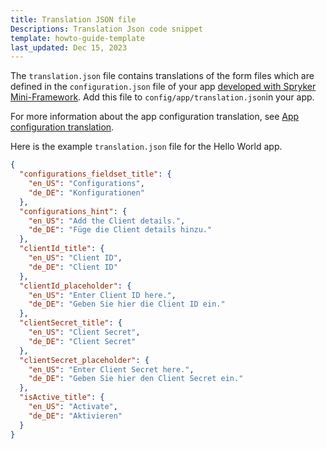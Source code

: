 ```yaml
---
title: Translation JSON file
Descriptions: Translation Json code snippet
template: howto-guide-template
last_updated: Dec 15, 2023
---
```


The `translation.json` file contains translations of the form files which are defined in the `configuration.json` file of your app [developed with Spryker Mini-Framework](/docs/acp/user/develop-an-app/develop-an-app.html). Add this file to `config/app/translation.json`in your app.

For more information about the app configuration translation, see [App configuration translation](/docs/acp/user/app-configuration-translation.html).

Here is the example `translation.json` file for the Hello World app.

```json
{
  "configurations_fieldset_title": {
    "en_US": "Configurations",
    "de_DE": "Konfigurationen"
  },
  "configurations_hint": {
    "en_US": "Add the Client details.",
    "de_DE": "Füge die Client details hinzu."
  },
  "clientId_title": {
    "en_US": "Client ID",
    "de_DE": "Client ID"
  },
  "clientId_placeholder": {
    "en_US": "Enter Client ID here.",
    "de_DE": "Geben Sie hier die Client ID ein."
  },
  "clientSecret_title": {
    "en_US": "Client Secret",
    "de_DE": "Client Secret"
  },
  "clientSecret_placeholder": {
    "en_US": "Enter Client Secret here.",
    "de_DE": "Geben Sie hier den Client Secret ein."
  },
  "isActive_title": {
    "en_US": "Activate",
    "de_DE": "Aktivieren"
  }
}
```